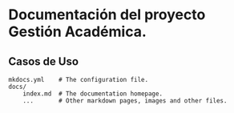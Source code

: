 # Documentación del proyecto Gestión Académica.





## Casos de Uso

    mkdocs.yml    # The configuration file.
    docs/
        index.md  # The documentation homepage.
        ...       # Other markdown pages, images and other files.
